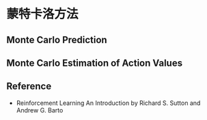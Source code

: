 # 蒙特卡洛方法

## Monte Carlo Prediction

## Monte Carlo Estimation of Action Values

## Reference
* Reinforcement Learning An Introduction by Richard S. Sutton and Andrew G. Barto
